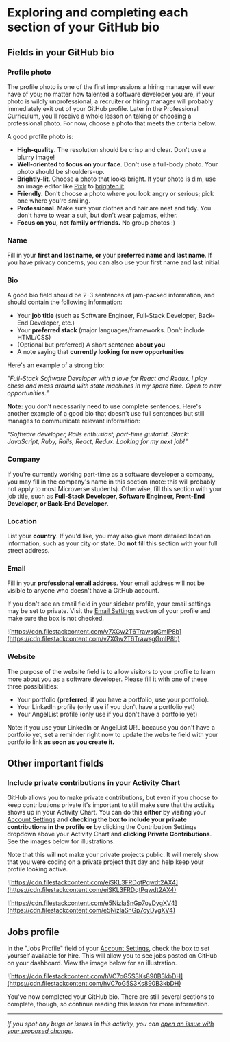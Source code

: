 # Exploring and completing each section of your GitHub bio

## Fields in your GitHub bio

### Profile photo

The profile photo is one of the first impressions a hiring manager will ever have of you; no matter how talented a software developer you are, if your photo is wildly unprofessional, a recruiter or hiring manager will probably immediately exit out of your GitHub profile. Later in the Professional Curriculum, you'll receive a whole lesson on taking or choosing a professional photo. For now, choose a photo that meets the criteria below.

A good profile photo is:

- **High-quality**. The resolution should be crisp and clear. Don't use a blurry image!
- **Well-oriented to focus on your face**. Don't use a full-body photo. Your photo should be shoulders-up.
- **Brightly-lit**. Choose a photo that looks bright. If your photo is dim, use an image editor like [Pixlr](https://pixlr.com/x/) to [brighten it](https://www.youtube.com/watch?v=27lXATZyFlE).
- **Friendly.** Don't choose a photo where you look angry or serious; pick one where you're smiling.
- **Professional**. Make sure your clothes and hair are neat and tidy. You don't have to wear a suit, but don't wear pajamas, either.
- **Focus on you, not family or friends.** No group photos :)

### Name

Fill in your **first and last name, or** your **preferred name and last name**. If you have privacy concerns, you can also use your first name and last initial. 

### Bio

A good bio field should be 2-3 sentences of jam-packed information, and should contain the following information:

- Your **job title** (such as Software Engineer, Full-Stack Developer, Back-End Developer, etc.)
- Your **preferred stack** (major languages/frameworks. Don't include HTML/CSS)
- (Optional but preferred) A short sentence **about you**
- A note saying that **currently looking for new opportunities**

Here's an example of a strong bio:

*"Full-Stack Software Developer with a love for React and Redux. I play chess and mess around with state machines in my spare time. Open to new opportunities."*

**Note:** you don't necessarily need to use complete sentences. Here's another example of a good bio that doesn't use full sentences but still manages to communicate relevant information:

*"Software developer, Rails enthusiast, part-time guitarist. Stack: JavaScript, Ruby, Rails, React, Redux. Looking for my next job!"*

### Company

If you're currently working part-time as a software developer a company, you may fill in the company's name in this section (note: this will probably not apply to most Microverse students). Otherwise, fill this section with your job title, such as **Full-Stack Developer, Software Engineer, Front-End Developer, or Back-End Developer**.

### Location

List your **country**. If you'd like, you may also give more detailed location information, such as your city or state. Do **not** fill this section with your full street address.

### Email

Fill in your **professional email address**. Your email address will not be visible to anyone who doesn't have a GitHub account.

If you don't see an email field in your sidebar profile, your email settings may be set to private. Visit the [Email Settings](https://github.com/settings/emails) section of your profile and make sure the box is not checked.

![https://cdn.filestackcontent.com/v7XGw2T6TrawsgGmlP8b](https://cdn.filestackcontent.com/v7XGw2T6TrawsgGmlP8b)

### Website

The purpose of the website field is to allow visitors to your profile to learn more about you as a software developer. Please fill it with one of these three possibilities:

- Your portfolio (**preferred**; if you have a portfolio, use your portfolio).
- Your LinkedIn profile (only use if you don't have a portfolio yet)
- Your AngelList profile (only use if you don't have a portfolio yet)

Note: if you use your LinkedIn or AngelList URL because you don't have a portfolio yet, set a reminder right now to update the website field with your portfolio link **as soon as you create it.**

## **Other important fields**

### Include private contributions in your Activity Chart

GitHub allows you to make private contributions, but even if you choose to keep contributions private it's important to still make sure that the activity shows up in your Activity Chart. You can do this **either** by visiting your [Account Settings](https://github.com/settings/profile) and **checking the box to include your private contributions in the profile** **or** by clicking the Contribution Settings dropdown above your Activity Chart and **clicking Private Contributions**. See the images below for illustrations.

Note that this will **not** make your private projects public. It will merely show that you were coding on a private project that day and help keep your profile looking active.

![https://cdn.filestackcontent.com/eiSKL3FRDqtPqwdt2AX4](https://cdn.filestackcontent.com/eiSKL3FRDqtPqwdt2AX4)

![https://cdn.filestackcontent.com/e5NizlaSnGp7oyDygXV4](https://cdn.filestackcontent.com/e5NizlaSnGp7oyDygXV4)

## Jobs profile

In the "Jobs Profile" field of your [Account Settings](https://github.com/settings/profile), check the box to set yourself available for hire. This will allow you to see jobs posted on GitHub on your dashboard. View the image below for an illustration.

![https://cdn.filestackcontent.com/hVC7oG5S3Ks890B3kbDH](https://cdn.filestackcontent.com/hVC7oG5S3Ks890B3kbDH)

You've now completed your GitHub bio. There are still several sections to complete, though, so continue reading this lesson for more information.


------

_If you spot any bugs or issues in this activity, you can [open an issue with your proposed change](https://github.com/microverseinc/curriculum-transversal-skills/blob/main/git-github/articles/open_issue.md)._

